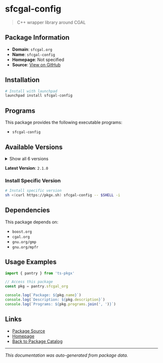 # sfcgal-config

> C++ wrapper library around CGAL

## Package Information

- **Domain**: `sfcgal.org`
- **Name**: `sfcgal-config`
- **Homepage**: Not specified
- **Source**: [View on GitHub](https://github.com/pkgxdev/pantry/tree/main/projects/sfcgal.org/package.yml)

## Installation

```bash
# Install with launchpad
launchpad install sfcgal-config
```

## Programs

This package provides the following executable programs:

- `sfcgal-config`

## Available Versions

<details>
<summary>Show all 6 versions</summary>

- `2.1.0`, `2.0.0`, `1.5.2`, `1.5.1`, `1.5.0`
- `1.4.1`

</details>

**Latest Version**: `2.1.0`

### Install Specific Version

```bash
# Install specific version
sh <(curl https://pkgx.sh) sfcgal-config -- $SHELL -i
```

## Dependencies

This package depends on:

- `boost.org`
- `cgal.org`
- `gnu.org/gmp`
- `gnu.org/mpfr`

## Usage Examples

```typescript
import { pantry } from 'ts-pkgx'

// Access this package
const pkg = pantry.sfcgal_org

console.log(`Package: ${pkg.name}`)
console.log(`Description: ${pkg.description}`)
console.log(`Programs: ${pkg.programs.join(', ')}`)
```

## Links

- [Package Source](https://github.com/pkgxdev/pantry/tree/main/projects/sfcgal.org/package.yml)
- [Homepage](#)
- [Back to Package Catalog](../package-catalog.md)

---

*This documentation was auto-generated from package data.*
